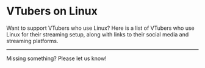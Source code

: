 # VTubers on Linux

Want to support VTubers who use Linux? Here is a list of VTubers who use Linux for their streaming setup, along with links to their social media and streaming platforms.

<hr>

<v-theme-provider :theme="isDark ? 'dark' : 'light'">
<v-container v-for="vtuber in vtubers">
  <v-card
    :title="vtuber.title"
    variant="outlined"
    class="rounded-lg"
    color="surface-variant"
  >
    <template v-slot:prepend>
      <v-avatar>
        <v-img :src="vtuber.avatar"></v-img>
      </v-avatar>
    </template>
    <template v-slot:append v-if="!!vtuber.distros">
      <v-chip
        target="_blank"
        class="text-none pa-4"
        :href="distro.url"
        v-for="distro in vtuber.distros"
      >
        {{distro.name }}
      </v-chip>
    </template>
    <template v-slot:text>
      <div v-if="!!vtuber.about" class="pb-3">
        {{vtuber.about}}
      </div>
      <v-expansion-panels rounded="lg" variant="accordion" class="pt-3">
        <v-expansion-panel :title="`Watch on ${embed.platform}`" v-for="embed in vtuber.embeds">
          <v-expansion-panel-text>
            <iframe
              class="rounded-lg"
              :src="`${embed.url}&parent=${hostname}`"
              width="100%"
              allowfullscreen
              style="aspect-ratio: 16/9;"
              frameborder="0"
            >
            </iframe>
          </v-expansion-panel-text>
        </v-expansion-panel>
        <v-expansion-panel title="Fanarts" v-if="vtuber.fanarts">
          <v-expansion-panel-text>
            <v-carousel hide-delimiters show-arrows="hover" cycle height="100%">
              <v-carousel-item :src="fanart.url" v-for="fanart in vtuber.fanarts"></v-carousel-item>
            </v-carousel>
          </v-expansion-panel-text>
        </v-expansion-panel>
      </v-expansion-panels>
    </template>
    <template v-slot:actions>
      <div class="flex-wrap">
        <v-btn class="text-none" v-for="social in vtuber.socials">
          <template v-slot:prepend>
            <v-icon>{{ "$" + `${social.icon ?? 'link'}` }}</v-icon>
          </template>
          {{social.handle}}
        </v-btn>
      </div>
    </template>
  </v-card>
</v-container>
</v-theme-provider>

<script setup>
import vtubers from "./data.json";
import { useData } from 'vitepress';

const { isDark } = useData();
const hostname = import.meta.env.DEV ? "localhost" : "vtubing-on-linux.github.io"
</script>

<style scoped>
a {
  text-decoration: none;
}
</style>


Missing something? Please let us know!